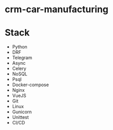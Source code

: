 # crm-car-manufacturing

 # Stack
- Python
- DRF
- Telegram 
- Async
- Celery
- NoSQL
- Psql
- Docker-compose
- Nginx
- VueJS
- Git
- Linux
- Gunicorn
- Unittest
- CI/CD 
